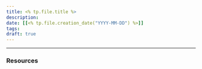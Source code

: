 ```yaml
---
title: <% tp.file.title %>
description: 
date: [[<% tp.file.creation_date("YYYY-MM-DD") %>]]
tags: 
draft: true
---
```



---




### Resources
